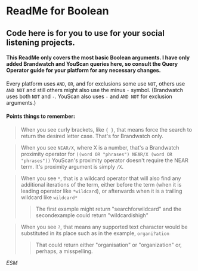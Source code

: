 # ReadMe for Boolean
## Code here is for you to use for your social listening projects.  
#### This ReadMe only covers the most basic Boolean arguments. I have only added Brandwatch and YouScan queries here, so consult the Query Operator guide for your platform for any necessary changes.

Every platform uses `AND`, `OR`, and for exclusions some use `NOT`, others use `AND NOT` and still others might also use the minus `-` symbol. (Brandwatch uses both `NOT` and `-`. YouScan also uses `-` and `AND NOT` for exclusion arguments.)

#### Points things to remember:
> When you see curly brackets, like `{ }`, that means force the search to return the desired letter case. That's for Brandwatch only.

> When you see `NEAR/X`, where X is a number, that's a Brandwatch proximity operator for `((word OR "phrases") NEAR/X (word OR "phrases"))` YouScan's proximity operator doesn't require the NEAR term. It's proximity argument is simply `/X`.

> When you see `*`, that is a wildcard operator that will also find any additional iterations of the term, either before the term (when it is leading operator like `*wildcard`), or afterwards when it is a trailing wildcard like `wildcard*`
>> The first example might return "searchforwildcard" and the secondexample could return "wildcardishigh"

> When you see `?`, that means any supported text character would be substituted in its place such as in the example, `organi?ation`
>> That could return either "organisation" or "organization" or, perhaps, a misspelling.

_ESM_
